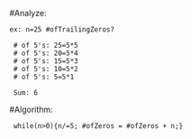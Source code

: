  #Analyze:

    ex: n=25 #ofTrailingZeros?

     # of 5's: 25=5*5
     # of 5's: 20=5*4
     # of 5's: 15=5*3
     # of 5's: 10=5*2
     # of 5's: 5=5*1

     Sum: 6

 #Algorithm: 

     while(n>0){n/=5; #ofZeros = #ofZeros + n;}
